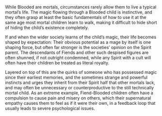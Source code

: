 While Blooded are mortals, circumstances rarely allow them to live a typical mortal’s life. The magic flowing through a Blooded child is instinctive, and they often grasp at least the basic fundamentals of how to use it at the same age most mortal children learn to walk, making it difficult to hide short of hiding the child’s existence completely.

If and when the wider society learns of the child’s magic, their life becomes shaped by expectation: Their obvious potential as a mage by itself is one shaping force, but often far stronger is the societies’ opinion on the Spirit parent. The descendants of Fiends and other such despised figures are often shunned, if not outright condemned, while any Spirit with a cult will often have their children be treated as literal royalty.

Layered on top of this are the quirks of someone who has possessed magic since their earliest memories, and the sometimes strange and powerful instincts and urges they inherit from their Spirit half that other mortals lack, and may often be unnecessary or counterproductive to the still technically mortal child. As an extreme example, Fiend-Blooded children often have a compulsion to cause pain and misery on others, which their supernatural empathy causes them to feel as if it were their own, in a feedback loop that usually leads to severe psychological issues.